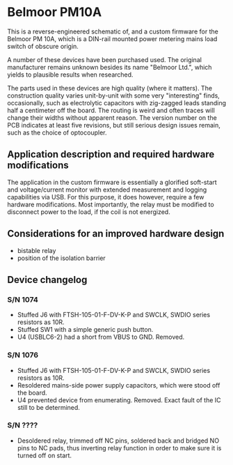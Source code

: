 Belmoor PM10A
===================

This is a reverse-engineered schematic of, and a custom firmware for the Belmoor
PM 10A, which is a DIN-rail mounted power metering mains load switch of obscure
origin.

A number of these devices have been purchased used. The original manufacturer
remains unknown besides its name "Belmoor Ltd.", which yields to plausible
results when researched.

The parts used in these devices are high quality (where it matters). The
construction quality varies unit-by-unit with some very "interesting" finds,
occasionally, such as electrolytic capacitors with zig-zagged leads standing
half a centimeter off the board. The routing is weird and often traces will
change their widths without apparent reason. The version number on the PCB
indicates at least five revisions, but still serious design issues remain, such
as the choice of optocoupler.


Application description and required hardware modifications
-----------------------------------------------------------

The application in the custom firmware is essentially a glorified soft-start
and voltage/current monitor with extended measurement and logging capabilities
via USB. For this purpose, it does however, require a few hardware
modifications. Most importantly, the relay must be modified to disconnect power
to the load, if the coil is not energized.


Considerations for an improved hardware design
----------------------------------------------

- bistable relay
- position of the isolation barrier


Device changelog
----------------

### S/N 1074

- Stuffed J6 with FTSH-105-01-F-DV-K-P and SWCLK, SWDIO series resistors as 10R.
- Stuffed SW1 with a simple generic push button.
- U4 (USBLC6-2) had a short from VBUS to GND. Removed.

### S/N 1076

- Stuffed J6 with FTSH-105-01-F-DV-K-P and SWCLK, SWDIO series resistors as 10R.
- Resoldered mains-side power supply capacitors, which were stood off the board.
- U4 prevented device from enumerating. Removed. Exact fault of the IC still
  to be determined.

### S/N ????

- Desoldered relay, trimmed off NC pins, soldered back and bridged NO pins to
  NC pads, thus inverting relay function in order to make sure it is turned off
  on start.
